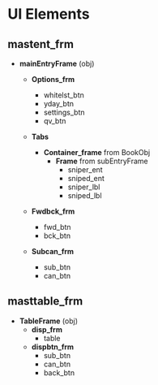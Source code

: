 # UI Elements

## mastent_frm
- **mainEntryFrame** (obj)
  - **Options_frm**
    - whitelst_btn
    - yday_btn
    - settings_btn
    - qv_btn

  - **Tabs**
    - **Container_frame** from BookObj
      - **Frame** from subEntryFrame
        - sniper_ent
        - sniped_ent
        - sniper_lbl
        - sniped_lbl
  - **Fwdbck_frm**
    - fwd_btn
    - bck_btn

  - **Subcan_frm**
    - sub_btn
    - can_btn

## masttable_frm
- **TableFrame** (obj)
  - **disp_frm**
    - table
  - **dispbtn_frm**
    - sub_btn
    - can_btn
    - back_btn
